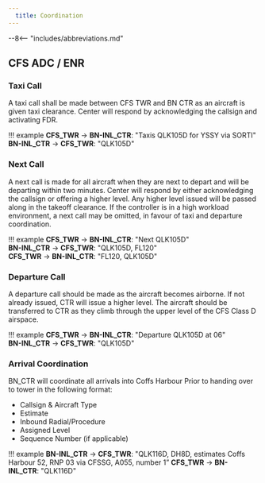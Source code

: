```yaml
---
  title: Coordination
---
```


--8<-- "includes/abbreviations.md"

## CFS ADC / ENR

### Taxi Call
A taxi call shall be made between CFS TWR and BN CTR as an aircraft is given taxi clearance. Center will respond by acknowledging the callsign and activating FDR.

!!! example
    **CFS_TWR** -> **BN-INL_CTR**: "Taxis QLK105D for YSSY via SORTI"  
    **BN-INL_CTR** -> **CFS_TWR**: "QLK105D"  

### Next Call
A next call is made for all aircraft when they are next to depart and will be departing within two minutes. Center will respond by either acknowledging the callsign or offering a higher level. Any higher level issued will be passed along in the takeoff clearance. If the controller is in a high workload environment, a next call may be omitted, in favour of taxi and departure coordination.

!!! example
    **CFS_TWR** -> **BN-INL_CTR**: "Next QLK105D"  
    **BN-INL_CTR** -> **CFS_TWR**: "QLK105D, FL120"  
    **CFS_TWR** -> **BN-INL_CTR**: "FL120, QLK105D"  

### Departure Call
A departure call should be made as the aircraft becomes airborne. If not already issued, CTR will issue a higher level. The aircraft should be transferred to CTR as they climb through the upper level of the CFS Class D airspace.

!!! example
    **CFS_TWR** -> **BN-INL_CTR**: "Departure QLK105D at 06"  
    **BN-INL_CTR** -> **CFS_TWR**: "QLK105D"

### Arrival Coordination
BN_CTR will coordinate all arrivals into Coffs Harbour Prior to handing over to tower in the following format:

- Callsign & Aircraft Type
- Estimate
- Inbound Radial/Procedure
- Assigned Level
- Sequence Number (if applicable)

!!! example
    **BN-INL_CTR** -> **CFS_TWR**: "QLK116D, DH8D, estimates Coffs Harbour 52, RNP 03 via CFSSG, A055, number 1”
    **CFS_TWR** -> **BN-INL_CTR**: "QLK116D"